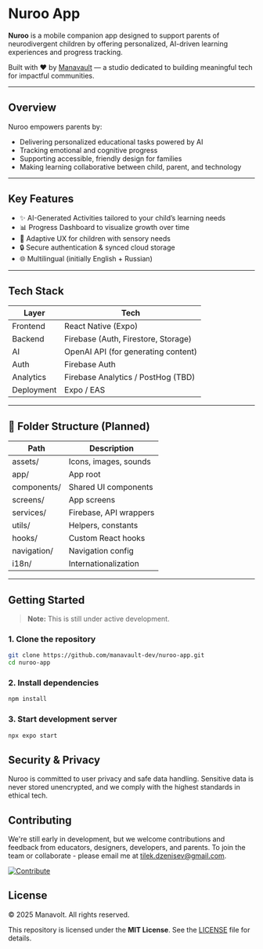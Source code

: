 # Nuroo App

**Nuroo** is a mobile companion app designed to support parents of neurodivergent children by offering personalized, AI-driven learning experiences and progress tracking.

Built with ❤️ by [Manavault](https://github.com/manavault-dev) — a studio dedicated to building meaningful tech for impactful communities.

---

## Overview

Nuroo empowers parents by:

- Delivering personalized educational tasks powered by AI
- Tracking emotional and cognitive progress
- Supporting accessible, friendly design for families
- Making learning collaborative between child, parent, and technology

---

## Key Features

- ✨ AI-Generated Activities tailored to your child’s learning needs
- 📊 Progress Dashboard to visualize growth over time
- 🧩 Adaptive UX for children with sensory needs
- 🔒 Secure authentication & synced cloud storage
- 🌐 Multilingual (initially English + Russian)

---

## Tech Stack

| Layer      | Tech                                |
| ---------- | ----------------------------------- |
| Frontend   | React Native (Expo)                 |
| Backend    | Firebase (Auth, Firestore, Storage) |
| AI         | OpenAI API (for generating content) |
| Auth       | Firebase Auth                       |
| Analytics  | Firebase Analytics / PostHog (TBD)  |
| Deployment | Expo / EAS                          |

---

## 📁 Folder Structure (Planned)

| Path        | Description            |
| ----------- | ---------------------- |
| assets/     | Icons, images, sounds  |
| app/        | App root               |
| components/ | Shared UI components   |
| screens/    | App screens            |
| services/   | Firebase, API wrappers |
| utils/      | Helpers, constants     |
| hooks/      | Custom React hooks     |
| navigation/ | Navigation config      |
| i18n/       | Internationalization   |

---

## Getting Started

> **Note:** This is still under active development.

### 1. Clone the repository

```bash
git clone https://github.com/manavault-dev/nuroo-app.git
cd nuroo-app
```

### 2. Install dependencies

```bash
npm install
```

### 3. Start development server

```bash
npx expo start
```

## Security & Privacy

Nuroo is committed to user privacy and safe data handling. Sensitive data is never stored unencrypted, and we comply with the highest standards in ethical tech.

## Contributing

We're still early in development, but we welcome contributions and feedback from educators, designers, developers, and parents.
To join the team or collaborate - please email me at tilek.dzenisev@gmail.com.

[![Contribute](https://img.shields.io/badge/contributions-welcome-blue.svg)](./CONTRIBUTING.md)

## License

© 2025 Manavolt. All rights reserved.

This repository is licensed under the **MIT License**. See the [LICENSE](./LICENSE) file for details.

